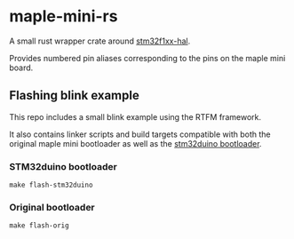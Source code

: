 # maple-mini-rs

A small rust wrapper crate around [stm32f1xx-hal](https://github.com/stm32-rs/stm32f1xx-hal).

Provides numbered pin aliases corresponding to the pins on the maple mini
board.

## Flashing blink example

This repo includes a small blink example using the RTFM framework.

It also contains linker scripts and build targets compatible with both the original maple mini
bootloader as well as the [stm32duino bootloader](https://github.com/rogerclarkmelbourne/STM32duino-bootloader).

### STM32duino bootloader
```
make flash-stm32duino
```

### Original bootloader
```
make flash-orig
```
